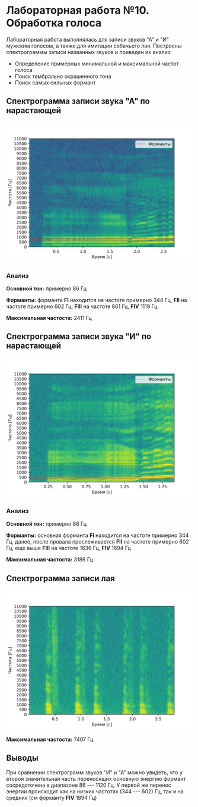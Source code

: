# Лабораторная работа №10. Обработка голоса
Лабораторная работа выполнялась для записи звуков "А" и "И" мужским голосом, а также для имитации собачьего лая.
Построены спектрограммы записи названных звуков и приведен их анализ: 
- Определение примерных минимальной и максимальной частот голоса
- Поиск тембрально окрашенного тона
- Поиск самых сильных формант

## Спектрограмма записи звука "А" по нарастающей
![](results/spectrogram_a.png)

### Анализ
**Основной тон:** примерно 86 Гц

**Форманты:** форманта **FI** находится на частоте примерно 344 Гц, **FII** на частоте примерно 602 Гц,
**FIII** на частоте 861 Гц, **FIV** 1119 Гц

**Максимальная частоста:** 2411 Гц

## Спектрограмма записи звука "И" по нарастающей
![](results/spectrogram_i.png)

### Анализ
**Основной тон:** примерно 86 Гц

**Форманты:** основная форманта **FI** находится на частоте примерно 344 Гц, далее, после провала прослеживается **FII** на частоте примерно 602 Гц, еще выше **FIII** на частоте 1636 Гц, **FIV** 1894 Гц

**Максимальная частоста:** 3186 Гц

## Спектрограмма записи лая
![](results/spectrogram_gav.png)

**Максимальная частоста:** 7407 Гц

## Выводы

При сравнении спектрограмм звуков "И" и "А" можно увидеть, что у второй значительная часть переносящих основную энергию формант сосредоточена в диапазоне 86 --- 1120 Гц. У первой же перенос энергии происходит как на низких частотах (344 --- 602) Гц, так и на средних (см форманту **FIV** 1894 Гц)